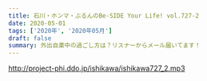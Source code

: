 ```yaml
---
title: 石川・ホンマ・ぶるんのBe-SIDE Your Life! vol.727-2
date: 2020-05-01
tags: ['2020年', '2020年05月']
draft: false
summary: 外出自粛中の過ごし方は？リスナーからメール届いてます！
---
```


http://project-phi.ddo.jp/ishikawa/ishikawa727_2.mp3
